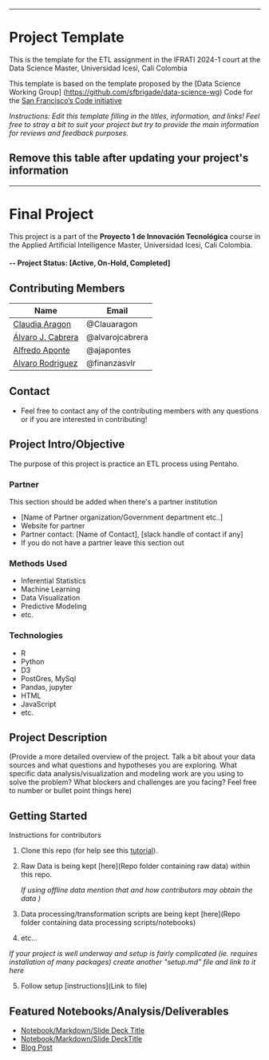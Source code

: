 ____________________________________________________________________________________


# Project Template
This is the template for the ETL assignment in the IFRATI 2024-1 court at the Data Science Master, Universidad Icesi, Cali Colombia

This template is based on the template proposed by the [Data Science Working Group] (https://github.com/sfbrigade/data-science-wg) Code for the [San Francisco’s Code initiative](https://github.com/sfbrigade/data-science-wg) 

*Instructions: Edit this template filling in the titles, information, and links! Feel free to stray a bit to suit your project but try to provide the main information for reviews and feedback purposes.*
## Remove this table after updating your project's information
____________________________________________________________________________________

# Final Project
This project is a part of the  **Proyecto 1 de Innovación Tecnológica** course in the Applied Artificial Intelligence Master, Universidad Icesi, Cali Colombia. 

#### -- Project Status: [Active, On-Hold, Completed]

## Contributing Members

|Name     |  Email   | 
|---------|-----------------|
|[Claudia Aragon](https://github.com/Clauaragon)| @Clauaragon       |
|[Álvaro J. Cabrera](https://github.com/alvarojcabrera)| @alvarojcabrera   |
|[Alfredo Aponte](https://github.com/ajapontes) |     @ajapontes    |
|[Alvaro Rodriguez](https://github.com/finanzasvlr) |     @finanzasvlr    |


## Contact
* Feel free to contact any of the contributing members with any questions or if you are interested in contributing!


## Project Intro/Objective
The purpose of this project is practice an ETL process using Pentaho.

### Partner
This section should be added when there's a partner institution 
* [Name of Partner organization/Government department etc..]
* Website for partner
* Partner contact: [Name of Contact], [slack handle of contact if any]
* If you do not have a partner leave this section out

### Methods Used
* Inferential Statistics
* Machine Learning
* Data Visualization
* Predictive Modeling
* etc.

### Technologies
* R 
* Python
* D3
* PostGres, MySql
* Pandas, jupyter
* HTML
* JavaScript
* etc. 

## Project Description
(Provide a more detailed overview of the project.  Talk a bit about your data sources and what questions and hypotheses you are exploring. What specific data analysis/visualization and modeling work are you using to solve the problem? What blockers and challenges are you facing?  Feel free to number or bullet point things here)

## Getting Started
Instructions for contributors
1. Clone this repo (for help see this [tutorial](https://help.github.com/articles/cloning-a-repository/)).
2. Raw Data is being kept [here](Repo folder containing raw data) within this repo.

    *If using offline data mention that and how contributors may obtain the data )*
    
3. Data processing/transformation scripts are being kept [here](Repo folder containing data processing scripts/notebooks)
4. etc...

*If your project is well underway and setup is fairly complicated (ie. requires installation of many packages) create another "setup.md" file and link to it here*  

5. Follow setup [instructions](Link to file)

## Featured Notebooks/Analysis/Deliverables
* [Notebook/Markdown/Slide Deck Title](link)
* [Notebook/Markdown/Slide DeckTitle](link)
* [Blog Post](link)


